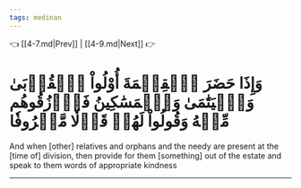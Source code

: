 ```yaml
---
tags: medinan
---
```


👈 [[4-7.md|Prev]] | [[4-9.md|Next]] 👉

# وَإِذَا حَضَرَ ٱلۡقِسۡمَةَ أُوْلُواْ ٱلۡقُرۡبَىٰ وَٱلۡيَتَٰمَىٰ وَٱلۡمَسَٰكِينُ فَٱرۡزُقُوهُم مِّنۡهُ وَقُولُواْ لَهُمۡ قَوۡلٗا مَّعۡرُوفٗا

And when [other] relatives and orphans and the needy are present at the [time of] division, then provide for them [something] out of the estate and speak to them words of appropriate kindness

---

